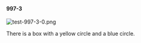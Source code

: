#### 997-3
![test-997-3-0.png](https://github.com/lil-lab/nlvr/raw/master/nlvr/test/images/4/test-997-3-0.png "test-997-3-0.png")

There is a box with a yellow circle and a blue circle.